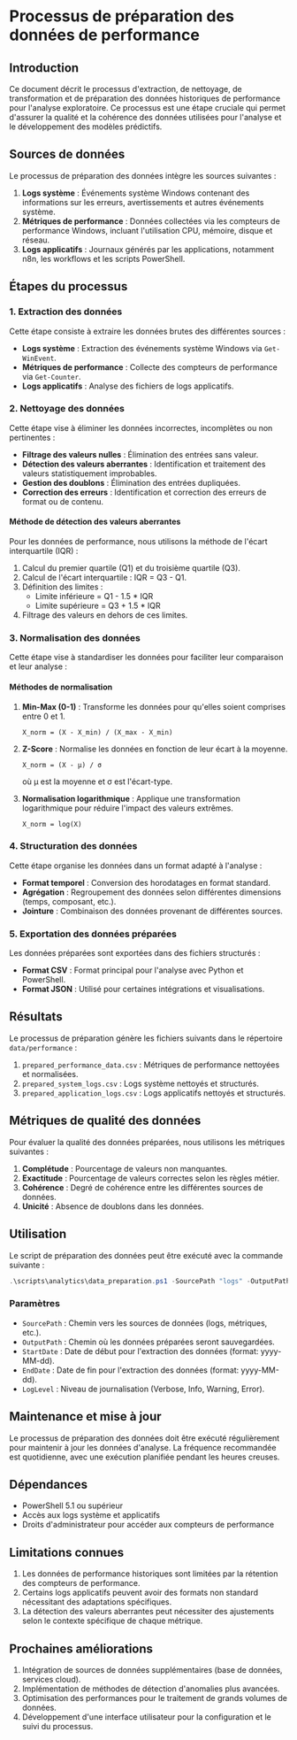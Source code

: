 # Processus de préparation des données de performance

## Introduction

Ce document décrit le processus d'extraction, de nettoyage, de transformation et de préparation des données historiques de performance pour l'analyse exploratoire. Ce processus est une étape cruciale qui permet d'assurer la qualité et la cohérence des données utilisées pour l'analyse et le développement des modèles prédictifs.

## Sources de données

Le processus de préparation des données intègre les sources suivantes :

1. **Logs système** : Événements système Windows contenant des informations sur les erreurs, avertissements et autres événements système.
2. **Métriques de performance** : Données collectées via les compteurs de performance Windows, incluant l'utilisation CPU, mémoire, disque et réseau.
3. **Logs applicatifs** : Journaux générés par les applications, notamment n8n, les workflows et les scripts PowerShell.

## Étapes du processus

### 1. Extraction des données

Cette étape consiste à extraire les données brutes des différentes sources :

- **Logs système** : Extraction des événements système Windows via `Get-WinEvent`.
- **Métriques de performance** : Collecte des compteurs de performance via `Get-Counter`.
- **Logs applicatifs** : Analyse des fichiers de logs applicatifs.

### 2. Nettoyage des données

Cette étape vise à éliminer les données incorrectes, incomplètes ou non pertinentes :

- **Filtrage des valeurs nulles** : Élimination des entrées sans valeur.
- **Détection des valeurs aberrantes** : Identification et traitement des valeurs statistiquement improbables.
- **Gestion des doublons** : Élimination des entrées dupliquées.
- **Correction des erreurs** : Identification et correction des erreurs de format ou de contenu.

#### Méthode de détection des valeurs aberrantes

Pour les données de performance, nous utilisons la méthode de l'écart interquartile (IQR) :

1. Calcul du premier quartile (Q1) et du troisième quartile (Q3).
2. Calcul de l'écart interquartile : IQR = Q3 - Q1.
3. Définition des limites : 
   - Limite inférieure = Q1 - 1.5 * IQR
   - Limite supérieure = Q3 + 1.5 * IQR
4. Filtrage des valeurs en dehors de ces limites.

### 3. Normalisation des données

Cette étape vise à standardiser les données pour faciliter leur comparaison et leur analyse :

#### Méthodes de normalisation

1. **Min-Max (0-1)** : Transforme les données pour qu'elles soient comprises entre 0 et 1.
   ```
   X_norm = (X - X_min) / (X_max - X_min)
   ```

2. **Z-Score** : Normalise les données en fonction de leur écart à la moyenne.
   ```
   X_norm = (X - μ) / σ
   ```
   où μ est la moyenne et σ est l'écart-type.

3. **Normalisation logarithmique** : Applique une transformation logarithmique pour réduire l'impact des valeurs extrêmes.
   ```
   X_norm = log(X)
   ```

### 4. Structuration des données

Cette étape organise les données dans un format adapté à l'analyse :

- **Format temporel** : Conversion des horodatages en format standard.
- **Agrégation** : Regroupement des données selon différentes dimensions (temps, composant, etc.).
- **Jointure** : Combinaison des données provenant de différentes sources.

### 5. Exportation des données préparées

Les données préparées sont exportées dans des fichiers structurés :

- **Format CSV** : Format principal pour l'analyse avec Python et PowerShell.
- **Format JSON** : Utilisé pour certaines intégrations et visualisations.

## Résultats

Le processus de préparation génère les fichiers suivants dans le répertoire `data/performance` :

1. `prepared_performance_data.csv` : Métriques de performance nettoyées et normalisées.
2. `prepared_system_logs.csv` : Logs système nettoyés et structurés.
3. `prepared_application_logs.csv` : Logs applicatifs nettoyés et structurés.

## Métriques de qualité des données

Pour évaluer la qualité des données préparées, nous utilisons les métriques suivantes :

1. **Complétude** : Pourcentage de valeurs non manquantes.
2. **Exactitude** : Pourcentage de valeurs correctes selon les règles métier.
3. **Cohérence** : Degré de cohérence entre les différentes sources de données.
4. **Unicité** : Absence de doublons dans les données.

## Utilisation

Le script de préparation des données peut être exécuté avec la commande suivante :

```powershell
.\scripts\analytics\data_preparation.ps1 -SourcePath "logs" -OutputPath "data/performance" -StartDate "2025-01-01" -EndDate "2025-03-31" -LogLevel "Info"
```

### Paramètres

- `SourcePath` : Chemin vers les sources de données (logs, métriques, etc.).
- `OutputPath` : Chemin où les données préparées seront sauvegardées.
- `StartDate` : Date de début pour l'extraction des données (format: yyyy-MM-dd).
- `EndDate` : Date de fin pour l'extraction des données (format: yyyy-MM-dd).
- `LogLevel` : Niveau de journalisation (Verbose, Info, Warning, Error).

## Maintenance et mise à jour

Le processus de préparation des données doit être exécuté régulièrement pour maintenir à jour les données d'analyse. La fréquence recommandée est quotidienne, avec une exécution planifiée pendant les heures creuses.

## Dépendances

- PowerShell 5.1 ou supérieur
- Accès aux logs système et applicatifs
- Droits d'administrateur pour accéder aux compteurs de performance

## Limitations connues

1. Les données de performance historiques sont limitées par la rétention des compteurs de performance.
2. Certains logs applicatifs peuvent avoir des formats non standard nécessitant des adaptations spécifiques.
3. La détection des valeurs aberrantes peut nécessiter des ajustements selon le contexte spécifique de chaque métrique.

## Prochaines améliorations

1. Intégration de sources de données supplémentaires (base de données, services cloud).
2. Implémentation de méthodes de détection d'anomalies plus avancées.
3. Optimisation des performances pour le traitement de grands volumes de données.
4. Développement d'une interface utilisateur pour la configuration et le suivi du processus.
